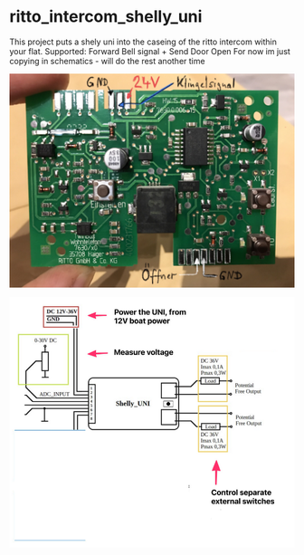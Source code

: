 # ritto_intercom_shelly_uni
This project puts a shely uni into the caseing of the ritto intercom within your flat. Supported: Forward Bell signal + Send Door Open 
For now im just copying in schematics - will do the rest another time 

![Ritto intercom](img_0298-1.jpg)

![ShellyUni](shelly.png)
